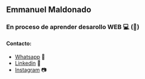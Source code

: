 ## Emmanuel Maldonado
### En proceso  de aprender desarollo WEB :computer: (:baby:)
#### Contacto:
 -  [Whatsapp](https://wa.me/+525652900500) :iphone:
 -  [Linkedin](https://www.linkedin.com/in/emmanuel-maldonado-7058621a1/) :satellite:
 -   [Instagram](https://www.instagram.com/ema.skillet/) :camera:
